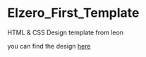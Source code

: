 # Elzero_First_Template
HTML &amp; CSS Design template from leon

you can find the design [here](https://www.graphberry.com/item/leon-psd-agency-template)
